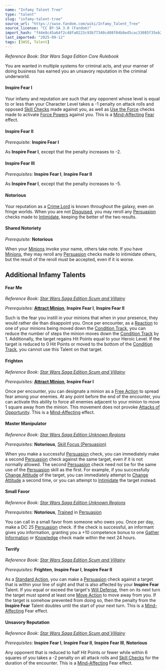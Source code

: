 ```yaml
---
name: "Infamy Talent Tree"
type: "talent"
slug: "infamy-talent-tree"
source_url: "https://swse.fandom.com/wiki/Infamy_Talent_Tree"
source_license: "CC BY-SA 3.0 (Fandom)"
import_hash: "f44e8c45a64f2c48fa0223c93b77340cd08f04b8ed5cac33085f35eb23d28a31"
last_imported: "2025-09-12"
tags: [SWSE, Talent]
---
```

*Reference Book: Star Wars Saga Edition Core Rulebook*

You are wanted in multiple systems for criminal acts, and your manner of doing business has earned you an unsavory reputation in the criminal underworld.

#### **Inspire Fear I**
Your infamy and reputation are such that any opponent whose level is equal to or less than your Character Level takes a -1 penalty on attack rolls and opposed [Skill Checks](https://swse.fandom.com/wiki/Skill_Checks) made against you, as well as [Use the Force](https://swse.fandom.com/wiki/Use_the_Force) checks made to activate [Force Powers](https://swse.fandom.com/wiki/Force_Powers) against you. This is a [Mind-Affecting](https://swse.fandom.com/wiki/Mind-Affecting) [Fear](https://swse.fandom.com/wiki/Fear) effect.

#### **Inspire Fear II**
*Prerequisite:* **Inspire Fear I**

As **Inspire Fear I**, except that the penalty increases to -2.

#### **Inspire Fear III**
*Prerequisites:* **Inspire Fear I**, **Inspire Fear II**

As **Inspire Fear I**, except that the penalty increases to -5.

#### **Notorious**
Your reputation as a [Crime Lord](https://swse.fandom.com/wiki/Crime_Lord) is known throughout the galaxy, even on fringe worlds. When you are not [Disguised](https://swse.fandom.com/wiki/Disguised), you may reroll any [Persuasion](https://swse.fandom.com/wiki/Persuasion) checks made to [Intimidate](https://swse.fandom.com/wiki/Intimidate), keeping the better of the two results.

#### **Shared Notoriety**
*Prerequisite:* **Notorious**

When your [Minions](https://swse.fandom.com/wiki/Minions) invoke your name, others take note. If you have [Minions](https://swse.fandom.com/wiki/Minions), they may reroll any [Persuasion](https://swse.fandom.com/wiki/Persuasion) checks made to intimidate others, but the result of the reroll must be accepted, even if it is worse.

## Additional Infamy Talents

#### **Fear Me**
*Reference Book: [Star Wars Saga Edition Scum and Villainy](https://swse.fandom.com/wiki/Star_Wars_Saga_Edition_Scum_and_Villainy)*

*Prerequisites:* **[Attract Minion](https://swse.fandom.com/wiki/Attract_Minion)**, **Inspire Fear I**, **Inspire Fear II**

Such is the fear you instill in your minions that when in your presence, they would rather die than disappoint you. Once per encounter, as a [Reaction](https://swse.fandom.com/wiki/Reaction) to one of your minions being moved down the [Condition Track](https://swse.fandom.com/wiki/Condition_Track), you can reduce the number of steps the minion moves down the [Condition Track](https://swse.fandom.com/wiki/Condition_Track) by 1. Additionally, the target regains Hit Points equal to your Heroic Level. If the target is reduced to 0 Hit Points or moved to the bottom of the [Condition Track](https://swse.fandom.com/wiki/Condition_Track), you cannot use this Talent on that target.

#### **Frighten**
*Reference Book: [Star Wars Saga Edition Scum and Villainy](https://swse.fandom.com/wiki/Star_Wars_Saga_Edition_Scum_and_Villainy)*

*Prerequisites:* **[Attract Minion](https://swse.fandom.com/wiki/Attract_Minion)**, **Inspire Fear I**

Once per encounter, you can designate a minion as a [Free Action](https://swse.fandom.com/wiki/Free_Action) to spread fear among your enemies. At any point before the end of the encounter, you can activate this ability to force all enemies adjacent to your minion to move 1 square away from the minion. This movement does not provoke [Attacks of Opportunity](https://swse.fandom.com/wiki/Attacks_of_Opportunity). This is a [Mind-Affecting](https://swse.fandom.com/wiki/Mind-Affecting) effect.

#### **Master Manipulator**
*Reference Book: [Star Wars Saga Edition Unknown Regions](https://swse.fandom.com/wiki/Star_Wars_Saga_Edition_Unknown_Regions)*

*Prerequisites:* **Notorious**, [Skill Focus (Persuasion)](https://swse.fandom.com/wiki/Skill_Focus_(Persuasion))

When you make a successful [Persuasion](https://swse.fandom.com/wiki/Persuasion) check, you can immediately make a second [Persuasion](https://swse.fandom.com/wiki/Persuasion) check against the same target, even if it is not normally allowed. The second [Persuasion](https://swse.fandom.com/wiki/Persuasion) check need not be for the same use of the [Persuasion](https://swse.fandom.com/wiki/Persuasion) skill as the first. For example, if you successfully [Change Attitude](https://swse.fandom.com/wiki/Change_Attitude) of the target, you can immediately attempt to [Change Attitude](https://swse.fandom.com/wiki/Change_Attitude) a second time, or you can attempt to [Intimidate](https://swse.fandom.com/wiki/Intimidate) the target instead.

#### **Small Favor**
*Reference Book: [Star Wars Saga Edition Unknown Regions](https://swse.fandom.com/wiki/Star_Wars_Saga_Edition_Unknown_Regions)*

*Prerequisites:* **Notorious**, [Trained](https://swse.fandom.com/wiki/Trained) in [Persuasion](https://swse.fandom.com/wiki/Persuasion)

You can call in a small favor from someone who owes you. Once per day, make a DC 25 [Persuasion](https://swse.fandom.com/wiki/Persuasion) check. If the check is successful, an informant gives you information, granting you a +10 competence bonus to one [Gather Information](https://swse.fandom.com/wiki/Gather_Information) or [Knowledge](https://swse.fandom.com/wiki/Knowledge) check made within the next 24 hours.

#### **Terrify**
*Reference Book: [Star Wars Saga Edition Scum and Villainy](https://swse.fandom.com/wiki/Star_Wars_Saga_Edition_Scum_and_Villainy)*

*Prerequisites:* **Frighten**, **Inspire Fear I**, **Inspire Fear II**

As a [Standard Action](https://swse.fandom.com/wiki/Standard_Action), you can make a [Persuasion](https://swse.fandom.com/wiki/Persuasion) check against a target that is within your line of sight and that is also affected by your **Inspire Fear** Talent. If you equal or exceed the target's [Will Defense](https://swse.fandom.com/wiki/Will_Defense), then on its next turn the target must spend at least one [Move Action](https://swse.fandom.com/wiki/Move_Action) to move away from you. If the target is somehow prevented from doing so, then the penalty from the **Inspire Fear** Talent doubles until the start of your next turn. This is a [Mind-Affecting](https://swse.fandom.com/wiki/Mind-Affecting) Fear effect.

#### **Unsavory Reputation**
*Reference Book: [Star Wars Saga Edition Scum and Villainy](https://swse.fandom.com/wiki/Star_Wars_Saga_Edition_Scum_and_Villainy)*

*Prerequisites:* **Inspire Fear I**, **Inspire Fear II**, **Inspire Fear III**, **Notorious**

Any opponent that is reduced to half Hit Points or fewer while within 6 squares of you takes a -2 penalty on all attack rolls and [Skill Checks](https://swse.fandom.com/wiki/Skill_Checks) for the duration of the encounter. This is a [Mind-Affecting](https://swse.fandom.com/wiki/Mind-Affecting) Fear effect.